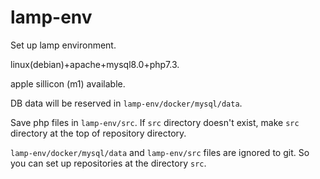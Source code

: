 # lamp-env

Set up lamp environment.

linux(debian)+apache+mysql8.0+php7.3.

apple sillicon (m1) available.

DB data will be reserved in `lamp-env/docker/mysql/data`.

Save php files in `lamp-env/src`. If `src` directory doesn't exist, make `src` directory at the top of repository directory.

`lamp-env/docker/mysql/data` and `lamp-env/src` files are ignored to git. So you can set up repositories at the directory `src`.
